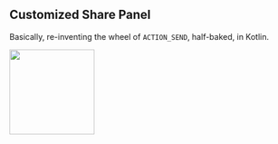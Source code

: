 ## Customized Share Panel

Basically, re-inventing the wheel of `ACTION_SEND`, half-baked, in Kotlin.


<img src="http://i.imgur.com/7tRboXr.png" width="150">


